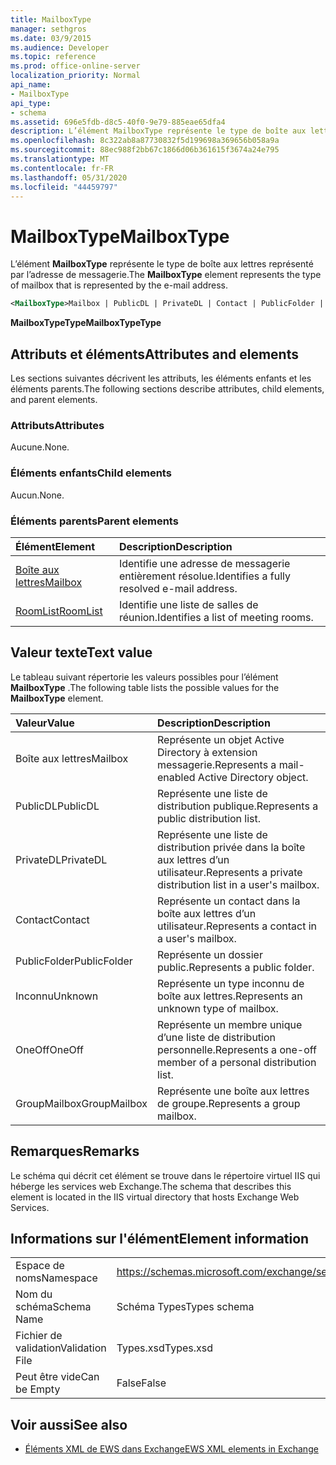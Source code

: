 ```yaml
---
title: MailboxType
manager: sethgros
ms.date: 03/9/2015
ms.audience: Developer
ms.topic: reference
ms.prod: office-online-server
localization_priority: Normal
api_name:
- MailboxType
api_type:
- schema
ms.assetid: 696e5fdb-d8c5-40f0-9e79-885eae65dfa4
description: L’élément MailboxType représente le type de boîte aux lettres représenté par l’adresse de messagerie.
ms.openlocfilehash: 8c322ab8a87730832f5d199698a369656b058a9a
ms.sourcegitcommit: 88ec988f2bb67c1866d06b361615f3674a24e795
ms.translationtype: MT
ms.contentlocale: fr-FR
ms.lasthandoff: 05/31/2020
ms.locfileid: "44459797"
---
```

# <a name="mailboxtype"></a><span data-ttu-id="f2c49-103">MailboxType</span><span class="sxs-lookup"><span data-stu-id="f2c49-103">MailboxType</span></span>

<span data-ttu-id="f2c49-104">L’élément **MailboxType** représente le type de boîte aux lettres représenté par l’adresse de messagerie.</span><span class="sxs-lookup"><span data-stu-id="f2c49-104">The **MailboxType** element represents the type of mailbox that is represented by the e-mail address.</span></span> 
  
```XML
<MailboxType>Mailbox | PublicDL | PrivateDL | Contact | PublicFolder | Unknown | OneOff | GroupMailbox</MailboxType>
```

<span data-ttu-id="f2c49-105">**MailboxTypeType**</span><span class="sxs-lookup"><span data-stu-id="f2c49-105">**MailboxTypeType**</span></span>

## <a name="attributes-and-elements"></a><span data-ttu-id="f2c49-106">Attributs et éléments</span><span class="sxs-lookup"><span data-stu-id="f2c49-106">Attributes and elements</span></span>

<span data-ttu-id="f2c49-107">Les sections suivantes décrivent les attributs, les éléments enfants et les éléments parents.</span><span class="sxs-lookup"><span data-stu-id="f2c49-107">The following sections describe attributes, child elements, and parent elements.</span></span>
  
### <a name="attributes"></a><span data-ttu-id="f2c49-108">Attributs</span><span class="sxs-lookup"><span data-stu-id="f2c49-108">Attributes</span></span>

<span data-ttu-id="f2c49-109">Aucune.</span><span class="sxs-lookup"><span data-stu-id="f2c49-109">None.</span></span>
  
### <a name="child-elements"></a><span data-ttu-id="f2c49-110">Éléments enfants</span><span class="sxs-lookup"><span data-stu-id="f2c49-110">Child elements</span></span>

<span data-ttu-id="f2c49-111">Aucun.</span><span class="sxs-lookup"><span data-stu-id="f2c49-111">None.</span></span>
  
### <a name="parent-elements"></a><span data-ttu-id="f2c49-112">Éléments parents</span><span class="sxs-lookup"><span data-stu-id="f2c49-112">Parent elements</span></span>

|<span data-ttu-id="f2c49-113">**Élément**</span><span class="sxs-lookup"><span data-stu-id="f2c49-113">**Element**</span></span>|<span data-ttu-id="f2c49-114">**Description**</span><span class="sxs-lookup"><span data-stu-id="f2c49-114">**Description**</span></span>|
|:-----|:-----|
|[<span data-ttu-id="f2c49-115">Boîte aux lettres</span><span class="sxs-lookup"><span data-stu-id="f2c49-115">Mailbox</span></span>](mailbox.md) <br/> |<span data-ttu-id="f2c49-116">Identifie une adresse de messagerie entièrement résolue.</span><span class="sxs-lookup"><span data-stu-id="f2c49-116">Identifies a fully resolved e-mail address.</span></span>  <br/> |
|[<span data-ttu-id="f2c49-117">RoomList</span><span class="sxs-lookup"><span data-stu-id="f2c49-117">RoomList</span></span>](roomlist.md) <br/> |<span data-ttu-id="f2c49-118">Identifie une liste de salles de réunion.</span><span class="sxs-lookup"><span data-stu-id="f2c49-118">Identifies a list of meeting rooms.</span></span>  <br/> |
   
## <a name="text-value"></a><span data-ttu-id="f2c49-119">Valeur texte</span><span class="sxs-lookup"><span data-stu-id="f2c49-119">Text value</span></span>

<span data-ttu-id="f2c49-120">Le tableau suivant répertorie les valeurs possibles pour l’élément **MailboxType** .</span><span class="sxs-lookup"><span data-stu-id="f2c49-120">The following table lists the possible values for the **MailboxType** element.</span></span> 
  
|<span data-ttu-id="f2c49-121">**Valeur**</span><span class="sxs-lookup"><span data-stu-id="f2c49-121">**Value**</span></span>|<span data-ttu-id="f2c49-122">**Description**</span><span class="sxs-lookup"><span data-stu-id="f2c49-122">**Description**</span></span>|
|:-----|:-----|
|<span data-ttu-id="f2c49-123">Boîte aux lettres</span><span class="sxs-lookup"><span data-stu-id="f2c49-123">Mailbox</span></span>  <br/> |<span data-ttu-id="f2c49-124">Représente un objet Active Directory à extension messagerie.</span><span class="sxs-lookup"><span data-stu-id="f2c49-124">Represents a mail-enabled Active Directory object.</span></span>  <br/> |
|<span data-ttu-id="f2c49-125">PublicDL</span><span class="sxs-lookup"><span data-stu-id="f2c49-125">PublicDL</span></span>  <br/> |<span data-ttu-id="f2c49-126">Représente une liste de distribution publique.</span><span class="sxs-lookup"><span data-stu-id="f2c49-126">Represents a public distribution list.</span></span>  <br/> |
|<span data-ttu-id="f2c49-127">PrivateDL</span><span class="sxs-lookup"><span data-stu-id="f2c49-127">PrivateDL</span></span>  <br/> |<span data-ttu-id="f2c49-128">Représente une liste de distribution privée dans la boîte aux lettres d’un utilisateur.</span><span class="sxs-lookup"><span data-stu-id="f2c49-128">Represents a private distribution list in a user's mailbox.</span></span>  <br/> |
|<span data-ttu-id="f2c49-129">Contact</span><span class="sxs-lookup"><span data-stu-id="f2c49-129">Contact</span></span>  <br/> |<span data-ttu-id="f2c49-130">Représente un contact dans la boîte aux lettres d’un utilisateur.</span><span class="sxs-lookup"><span data-stu-id="f2c49-130">Represents a contact in a user's mailbox.</span></span>  <br/> |
|<span data-ttu-id="f2c49-131">PublicFolder</span><span class="sxs-lookup"><span data-stu-id="f2c49-131">PublicFolder</span></span>  <br/> |<span data-ttu-id="f2c49-132">Représente un dossier public.</span><span class="sxs-lookup"><span data-stu-id="f2c49-132">Represents a public folder.</span></span>  <br/> |
|<span data-ttu-id="f2c49-133">Inconnu</span><span class="sxs-lookup"><span data-stu-id="f2c49-133">Unknown</span></span>  <br/> |<span data-ttu-id="f2c49-134">Représente un type inconnu de boîte aux lettres.</span><span class="sxs-lookup"><span data-stu-id="f2c49-134">Represents an unknown type of mailbox.</span></span>  <br/> |
|<span data-ttu-id="f2c49-135">OneOff</span><span class="sxs-lookup"><span data-stu-id="f2c49-135">OneOff</span></span>  <br/> |<span data-ttu-id="f2c49-136">Représente un membre unique d’une liste de distribution personnelle.</span><span class="sxs-lookup"><span data-stu-id="f2c49-136">Represents a one-off member of a personal distribution list.</span></span>  <br/> |
|<span data-ttu-id="f2c49-137">GroupMailbox</span><span class="sxs-lookup"><span data-stu-id="f2c49-137">GroupMailbox</span></span>  <br/> |<span data-ttu-id="f2c49-138">Représente une boîte aux lettres de groupe.</span><span class="sxs-lookup"><span data-stu-id="f2c49-138">Represents a group mailbox.</span></span>  <br/> |
   
## <a name="remarks"></a><span data-ttu-id="f2c49-139">Remarques</span><span class="sxs-lookup"><span data-stu-id="f2c49-139">Remarks</span></span>

<span data-ttu-id="f2c49-140">Le schéma qui décrit cet élément se trouve dans le répertoire virtuel IIS qui héberge les services web Exchange.</span><span class="sxs-lookup"><span data-stu-id="f2c49-140">The schema that describes this element is located in the IIS virtual directory that hosts Exchange Web Services.</span></span>
  
## <a name="element-information"></a><span data-ttu-id="f2c49-141">Informations sur l'élément</span><span class="sxs-lookup"><span data-stu-id="f2c49-141">Element information</span></span>

|||
|:-----|:-----|
|<span data-ttu-id="f2c49-142">Espace de noms</span><span class="sxs-lookup"><span data-stu-id="f2c49-142">Namespace</span></span>  <br/> |https://schemas.microsoft.com/exchange/services/2006/types  <br/> |
|<span data-ttu-id="f2c49-143">Nom du schéma</span><span class="sxs-lookup"><span data-stu-id="f2c49-143">Schema Name</span></span>  <br/> |<span data-ttu-id="f2c49-144">Schéma Types</span><span class="sxs-lookup"><span data-stu-id="f2c49-144">Types schema</span></span>  <br/> |
|<span data-ttu-id="f2c49-145">Fichier de validation</span><span class="sxs-lookup"><span data-stu-id="f2c49-145">Validation File</span></span>  <br/> |<span data-ttu-id="f2c49-146">Types.xsd</span><span class="sxs-lookup"><span data-stu-id="f2c49-146">Types.xsd</span></span>  <br/> |
|<span data-ttu-id="f2c49-147">Peut être vide</span><span class="sxs-lookup"><span data-stu-id="f2c49-147">Can be Empty</span></span>  <br/> |<span data-ttu-id="f2c49-148">False</span><span class="sxs-lookup"><span data-stu-id="f2c49-148">False</span></span>  <br/> |
   
## <a name="see-also"></a><span data-ttu-id="f2c49-149">Voir aussi</span><span class="sxs-lookup"><span data-stu-id="f2c49-149">See also</span></span>

- [<span data-ttu-id="f2c49-150">Éléments XML de EWS dans Exchange</span><span class="sxs-lookup"><span data-stu-id="f2c49-150">EWS XML elements in Exchange</span></span>](ews-xml-elements-in-exchange.md)

